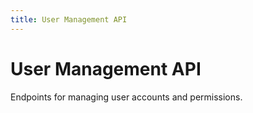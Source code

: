 ```yaml
---
title: User Management API
---
```


# User Management API

Endpoints for managing user accounts and permissions.

